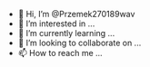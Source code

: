 - 👋 Hi, I’m @Przemek270189wav
- 👀 I’m interested in ...
- 🌱 I’m currently learning ...
- 💞️ I’m looking to collaborate on ...
- 📫 How to reach me ...

<!---
Przemek270189wav/Przemek270189wav is a ✨ special ✨ repository because its `README.md` (this file) appears on your GitHub profile.
You can click the Preview link to take a look at your changes.
--->
